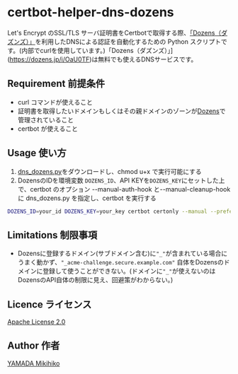 # certbot-helper-dns-dozens

Let's Encrypt のSSL/TLS サーバ証明書をCertbotで取得する際、[「Dozens（ダズンズ）」](https://dozens.jp/i/OaU0TF)を利用したDNSによる認証を自動化するための Python スクリプトです。(内部でcurlを使用しています。)「Dozens（ダズンズ）」](https://dozens.jp/i/OaU0TF)は無料でも使えるDNSサービスです。

<!-- ## Description -->

## Requirement 前提条件
- curl コマンドが使えること
- 証明書を取得したいドメインもしくはその親ドメインのゾーンが[Dozens](https://dozens.jp/i/OaU0TF)で管理されていること
- certbot が使えること

## Usage 使い方
1. [dns_dozens.py](https://raw.githubusercontent.com/ymdmkhk/certbot-helper-dns-dozens/master/dns_dozens.py)をダウンロードし、chmod u+x で実行可能にする
1. DozensのIDを環境変数 `DOZENS_ID`、API KEYを`DOZENS_KEY`にセットした上で、certbot のオプション --manual-auth-hook と--manual-cleanup-hook に dns_dozens.py を指定し、certbot を実行する
```bash
DOZENS_ID=your_id DOZENS_KEY=your_key certbot certonly --manual --preferred-challenges=dns --manual-auth-hook /path/to/script/dns_dozens.py --manual-cleanup-hook /path/to/script/dns_dozens.py -d secure.example.com
```
<!-- ## Contribution -->
## Limitations 制限事項
- Dozensに登録するドメイン(サブドメイン含む)に`"_"`が含まれている場合にうまく動かず、`"_acme-challenge.secure.example.com"` 自体をDozensのドメインに登録して使うことができない。(ドメインに`"_"`が使えないのはDozensのAPI自体の制限に見え、回避策がわからない。)
## Licence ライセンス

[Apache License 2.0](https://github.com/ymdmkhk/certbot-helper-dns-dozens/blob/master/LICENSE)

## Author 作者

[YAMADA Mikihiko](https://github.com/ymdmkhk)
